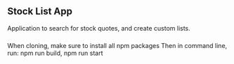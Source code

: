 

## Stock List App
Application to search for stock quotes, and create custom lists.

###
When cloning, make sure to install all npm packages
Then in command line, run: npm run build, npm run start

